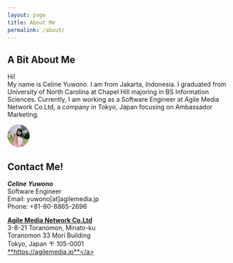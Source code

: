 ```yaml
---
layout: page
title: About Me
permalink: /about/
---
```


## A Bit About Me


Hi!<br/>
My name is Celine Yuwono. I am from Jakarta, Indonesia.
I graduated from University of North Carolina at Chapel Hill majoring in BS Information Sciences.
Currently, I am working as a Software Engineer at Agile Media Network Co.Ltd,
a company in Tokyo, Japan focusing on Ambassador Marketing.<br/>

<img
    src="/static/img/profile/profile-picture.png"
    width="10%"
    display="block"
/>

## Contact Me!

<span class="agile">**_Celine Yuwono_**</span><br/>
Software Engineer<br/>
Email: yuwono[at]agilemedia.jp<br/>
Phone: +81-80-8865-2696<br/>

<a href="https://agilemedia.jp" class="agile">**Agile Media Network Co.Ltd**</a><br/>
3-8-21 Toranomon, Minato-ku<br/>
Toranomon 33 Mori Building<br/>
Tokyo, Japan 〒 105-0001<br/>
<a href="https://agilemedia.jp" class="agile">**https://agilemedia.jp**</a>
